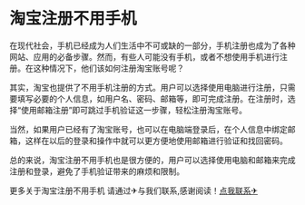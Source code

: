 # 淘宝注册不用手机

在现代社会，手机已经成为人们生活中不可或缺的一部分，手机注册也成为了各种网站、应用的必备步骤。然而，有些人可能没有手机，或者不想使用手机进行注册。在这种情况下，他们该如何注册淘宝账号呢？

其实，淘宝也提供了不用手机注册的方式。用户可以选择使用电脑进行注册，只需要填写必要的个人信息，如用户名、密码、邮箱等，即可完成注册。在注册时，选择“使用邮箱注册”即可跳过手机验证这一步骤，轻松注册淘宝账号。

当然，如果用户已经有了淘宝账号，也可以在电脑端登录后，在个人信息中绑定邮箱，这样在以后的登录和操作中就可以更方便地使用邮箱进行验证和找回密码。

总的来说，淘宝注册不用手机也是很方便的，用户可以选择使用电脑和邮箱来完成注册和登录，避免了手机验证带来的麻烦和限制。

更多关于淘宝注册不用手机 请通过✈与我们联系,感谢阅读！[点我联系✈](https://wap.G208.com)